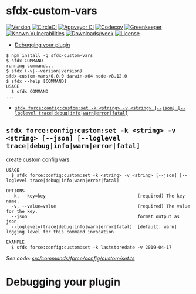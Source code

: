 sfdx-custom-vars
================



[![Version](https://img.shields.io/npm/v/sfdx-custom-vars.svg)](https://npmjs.org/package/sfdx-custom-vars)
[![CircleCI](https://circleci.com/gh/Documents/sfdx-custom-vars/tree/master.svg?style=shield)](https://circleci.com/gh/Documents/sfdx-custom-vars/tree/master)
[![Appveyor CI](https://ci.appveyor.com/api/projects/status/github/Documents/sfdx-custom-vars?branch=master&svg=true)](https://ci.appveyor.com/project/heroku/sfdx-custom-vars/branch/master)
[![Codecov](https://codecov.io/gh/Documents/sfdx-custom-vars/branch/master/graph/badge.svg)](https://codecov.io/gh/Documents/sfdx-custom-vars)
[![Greenkeeper](https://badges.greenkeeper.io/Documents/sfdx-custom-vars.svg)](https://greenkeeper.io/)
[![Known Vulnerabilities](https://snyk.io/test/github/Documents/sfdx-custom-vars/badge.svg)](https://snyk.io/test/github/Documents/sfdx-custom-vars)
[![Downloads/week](https://img.shields.io/npm/dw/sfdx-custom-vars.svg)](https://npmjs.org/package/sfdx-custom-vars)
[![License](https://img.shields.io/npm/l/sfdx-custom-vars.svg)](https://github.com/Documents/sfdx-custom-vars/blob/master/package.json)

<!-- toc -->
* [Debugging your plugin](#debugging-your-plugin)
<!-- tocstop -->
<!-- install -->
<!-- usage -->
```sh-session
$ npm install -g sfdx-custom-vars
$ sfdx COMMAND
running command...
$ sfdx (-v|--version|version)
sfdx-custom-vars/0.0.0 darwin-x64 node-v8.12.0
$ sfdx --help [COMMAND]
USAGE
  $ sfdx COMMAND
...
```
<!-- usagestop -->
<!-- commands -->
* [`sfdx force:config:custom:set -k <string> -v <string> [--json] [--loglevel trace|debug|info|warn|error|fatal]`](#sfdx-forceconfigcustomset--k-string--v-string---json---loglevel-tracedebuginfowarnerrorfatal)

## `sfdx force:config:custom:set -k <string> -v <string> [--json] [--loglevel trace|debug|info|warn|error|fatal]`

create custom config vars.

```
USAGE
  $ sfdx force:config:custom:set -k <string> -v <string> [--json] [--loglevel trace|debug|info|warn|error|fatal]

OPTIONS
  -k, --key=key                                   (required) The key name.
  -v, --value=value                               (required) The value for the key.
  --json                                          format output as json
  --loglevel=(trace|debug|info|warn|error|fatal)  [default: warn] logging level for this command invocation

EXAMPLE
  $ sfdx force:config:custom:set -k laststoredate -v 2019-04-17
```

_See code: [src/commands/force/config/custom/set.ts](https://github.com/Documents/sfdx-custom-vars/blob/v0.0.0/src/commands/force/config/custom/set.ts)_
<!-- commandsstop -->
<!-- debugging-your-plugin -->
# Debugging your plugin
